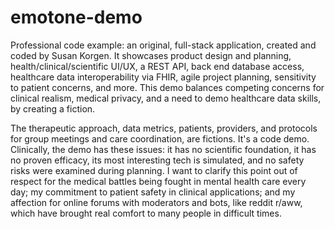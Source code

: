 # emotone-demo
Professional code example: an original, full-stack application, created and coded by Susan Korgen. It showcases product design and planning, health/clinical/scientific UI/UX, a REST API, back end database access, healthcare data interoperability via FHIR, agile project planning, sensitivity to patient concerns, and more. This demo balances competing concerns for clinical realism, medical privacy, and a need to demo healthcare data skills, by creating a fiction. 

The therapeutic approach, data metrics, patients, providers, and protocols for group meetings and care coordination, are fictions.  It's a code demo. Clinically, the demo has these issues: it has no scientific foundation, it has no proven efficacy, its most interesting tech is simulated, and no safety risks were examined during planning. I want to clarify this point out of respect for the medical battles being fought in mental health care every day; my commitment to patient safety in clinical applications; and my affection for online forums with moderators and bots, like reddit r/aww, which have brought real comfort to many people in difficult times.
